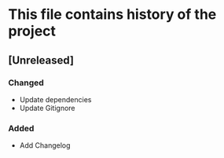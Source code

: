 # This file contains history of the project

## [Unreleased]
### Changed
- Update dependencies
- Update Gitignore

### Added
- Add Changelog
